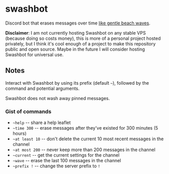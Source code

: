 # swashbot

Discord bot that erases messages over time [like gentle beach waves](https://www.youtube.com/watch?v=b44ruhi5ji4).

**Disclaimer**: I am not currently hosting Swashbot on any stable VPS (because doing so costs money), this is more of a personal project hosted privately, but I think it's cool enough of a project to make this repository public and open source. Maybe in the future I will consider hosting Swashbot for universal use.

## Notes

Interact with Swashbot by using its prefix (default `~`), followed by the command and potential arguments.

Swashbot does not wash away pinned messages.

### Gist of commands

* `~help` -- share a help leaflet
* `~time 300` -- erase messages after they've existed for 300 minutes (5 hours)
* `~at least 10` -- don't delete the current 10 most recent messages in the channel
* `~at most 200` -- never keep more than 200 messages in the channel
* `~current` -- get the current settings for the channel
* `~wave` -- erase the last 100 messages in the channel
* `~prefix !` -- change the server prefix to `!`